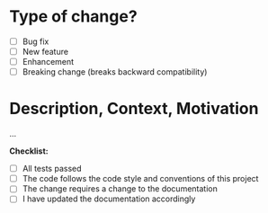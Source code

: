 # Type of change? <!-- [x] all the boxes that apply -->

- [ ] Bug fix
- [ ] New feature
- [ ] Enhancement
- [ ] Breaking change (breaks backward compatibility)

# Description, Context, Motivation <!-- Please help us reviewing your PR -->

...

**Checklist:**

- [ ] All tests passed
- [ ] The code follows the code style and conventions of this project
- [ ] The change requires a change to the documentation
- [ ] I have updated the documentation accordingly
